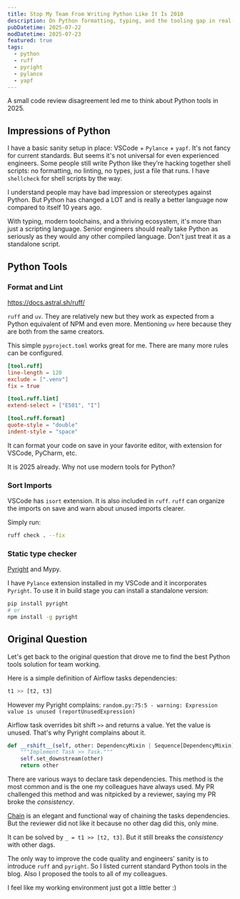 ```yaml
---
title: Stop My Team From Writing Python Like It Is 2010
description: On Python formatting, typing, and the tooling gap in real-world teams.
pubDatetime: 2025-07-22
modDatetime: 2025-07-23
featured: true
tags:
  - python
  - ruff
  - pyright
  - pylance
  - yapf
---
```


A small code review disagreement led me to think about Python tools in 2025.

## Impressions of Python

I have a basic sanity setup in place: VSCode + `Pylance` + `yapf`. It's not fancy for current standards.
But seems it's not universal for even experienced engineers. Some people still write Python like they’re hacking together shell scripts: no formatting, no linting, no types, just a file that runs.
I have `shellcheck` for shell scripts by the way.

I understand people may have bad impression or stereotypes against Python. But Python has changed a LOT and is really a better language now compared to itself 10 years ago.

With typing, modern toolchains, and a thriving ecosystem, it's more than just a scripting language.
Senior engineers should really take Python as seriously as they would any other compiled language. Don't just treat it as a standalone script.

## Python Tools

### Format and Lint

<https://docs.astral.sh/ruff/>

`ruff` and `uv`.
They are relatively new but they work as expected from a Python equivalent of NPM and even more. Mentioning `uv` here because they are both from the same creators.

This simple `pyproject.toml` works great for me. There are many more rules can be configured.

```toml
[tool.ruff]
line-length = 120
exclude = [".venv"]
fix = true

[tool.ruff.lint]
extend-select = ["E501", "I"]

[tool.ruff.format]
quote-style = "double"
indent-style = "space"
```

It can format your code on save in your favorite editor, with extension for VSCode, PyCharm, etc.

It is 2025 already. Why not use modern tools for Python?

### Sort Imports

VSCode has `isort`  extension. It is also included in `ruff`.
`ruff` can organize the imports on save and warn about unused imports clearer.

Simply run:

```sh
ruff check . --fix
```

### Static type checker

[Pyright](https://microsoft.github.io/pyright/#/) and Mypy.

I have `Pylance` extension installed in my VSCode and it incorporates `Pyright`.
To use it in build stage you can install a standalone version:

```sh
pip install pyright
# or
npm install -g pyright
```

## Original Question

Let's get back to the original question that drove me to find the best Python tools solution for team working.

Here is a simple definition of Airflow tasks dependencies:

```py
t1 >> [t2, t3]
```

However my Pyright complains: `random.py:75:5 - warning: Expression value is unused (reportUnusedExpression)`

Airflow task overrides bit shift `>>` and returns a value. Yet the value is unused. That's why Pyright complains about it.

```py
def __rshift__(self, other: DependencyMixin | Sequence[DependencyMixin]):
    """Implement Task >> Task."""
    self.set_downstream(other)
    return other
```

There are various ways to declare task dependencies. This method is the most common and is the one my colleagues have always used. My PR challenged this method and was nitpicked by a reviewer, saying my PR broke the _consistency_.

[Chain](<https://github.com/apache/airflow/blob/3f6d78c09e9637445c6bfd059caf31967de47071/task-sdk/src/airflow/sdk/bases/operator.py#L1632>) is an elegant and functional way of chaining the tasks dependencies. But the reviewer did not like it because no other dag did this, only mine.

It can be solved by `_ = t1 >> [t2, t3]`. But it still breaks the _consistency_ with other dags.

The only way to improve the code quality and engineers' sanity is to introduce `ruff` and `pyright`.
So I listed current standard Python tools in the blog. Also I proposed the tools to all of my colleagues.

I feel like my working environment just got a little better :)

